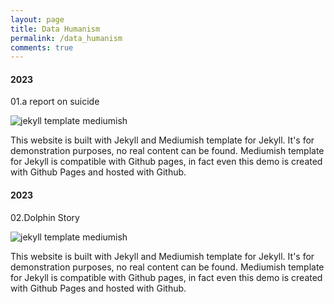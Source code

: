 ```yaml
---
layout: page
title: Data Humanism
permalink: /data_humanism
comments: true
---
```

<div class="databox data_01">
    <div class="row">
        <div class="col-12 col-md-12 col-lg-7 pr-lg-0">
            <h4>2023</h4>
            <p>01.a report on suicide</p>
            <img class="shadow-lg" src="{{site.baseurl}}/assets/images/data01.jpg" alt="jekyll template mediumish" />
        </div>
        <div class="col-12 col-md-12 col-lg-5">
            <p>This website is built with Jekyll and Mediumish template for Jekyll. It's for demonstration purposes, no real content can be found. Mediumish template for Jekyll is compatible with Github pages, in fact even this demo is created with Github Pages and hosted with Github.</p>
        </div>
    </div>
</div>

<div class="databox data_02">
    <div class="row">
        <div class="col-12 col-md-12 col-lg-7 pr-lg-0">
            <h4>2023</h4>
            <p>02.Dolphin Story</p>
            <img class="shadow-lg" src="{{site.baseurl}}/assets/images/data01.jpg" alt="jekyll template mediumish" />
        </div>
        <div class="col-12 col-md-12 col-lg-5">
            <p>This website is built with Jekyll and Mediumish template for Jekyll. It's for demonstration purposes, no real content can be found. Mediumish template for Jekyll is compatible with Github pages, in fact even this demo is created with Github Pages and hosted with Github.</p>
        </div>
    </div>
</div>
